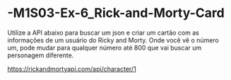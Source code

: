 # -M1S03-Ex-6_Rick-and-Morty-Card

Utilize a API abaixo para buscar um json e criar um cartão com as informações de um usuário do Ricky and Morty.
Onde você vê o número um, pode mudar para qualquer número até 800 que vai buscar um personagem diferente.

https://rickandmortyapi.com/api/character/1
